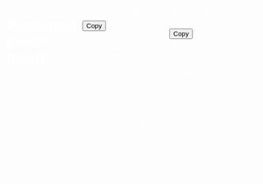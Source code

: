 <!DOCTYPE html>
<html lang="en">
<head>
<meta charset="UTF-8">
<meta name="viewport" content="width=device-width, initial-scale=1.0">
<title>Raspunsuri pentru fraieri</title>
<style>
  body {
    background-image: url('https://images.pexels.com/photos/954739/pexels-photo-954739.jpeg?auto=compress&cs=tinysrgb&w=1260&h=750&dpr=1');
    color: white;
    font-family: Arial, sans-serif;
    padding: 20px;
    display: flex;
    justify-content: space-between;
  }
  
  .column {
    width: 47%;
    margin-right: 20px; /* Adaugăm spațiu între coloane */
  }
  
  .paragraph-container {
    margin-bottom: 20px;
    position: relative;
  }
  
  .copy-button {
    position: absolute;
    top: 10px; /* Ajustăm poziția butonului de copiere */
    right: 0px; /* Ajustăm poziția butonului de copiere */
  }
</style>
</head>
<body>  
  <h1>Raspunsuri pentru fraieri</h1>  

  <div class="column">
    <div class="paragraph-container">
      <p id="paragraph1">Im sorry i cant help you</p> 
      <button class="copy-button" onclick="copyToClipboard('paragraph1')">Copy</button>
    </div>

    <div class="paragraph-container">
      <p id="paragraph2">did you make a ticket?.</p> 
      <button class="copy-button" onclick="copyToClipboard('paragraph2')">Copy</button>
    </div>

    <div class="paragraph-container">
      <p id="paragraph3">This is the third paragraph.</p> 
      <button class="copy-button" onclick="copyToClipboard('paragraph3')">Copy</button>
    </div>
  </div>

  <div class="column">
    <div class="paragraph-container">
      <p id="paragraph4">This is the fourth paragraph.</p> 
      <button class="copy-button" onclick="copyToClipboard('paragraph4')">Copy</button>
    </div>

    <div class="paragraph-container">
      <p id="paragraph5">This is the fifth paragraph.</p> 
      <button class="copy-button" onclick="copyToClipboard('paragraph5')">Copy</button>
    </div>

    <div class="paragraph-container">
      <p id="paragraph6">This is the sixth paragraph.</p>
      <button class="copy-button" onclick="copyToClipboard('paragraph6')">Copy</button>
    </div>
  </div>

  <script>
function copyToClipboard(elementId) {
  var copyText = document.getElementById(elementId);
  var textArea = document.createElement("textarea");
  textArea.value = copyText.textContent;
  document.body.appendChild(textArea);
  textArea.select();
  document.execCommand("copy");
  document.body.removeChild(textArea);
}
</script>
</body>
</html>
